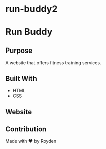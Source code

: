 # run-buddy2

# Run Buddy

## Purpose
A website that offers fitness training services.

## Built With
* HTML
* CSS

## Website

## Contribution
Made with ❤️ by Royden 
